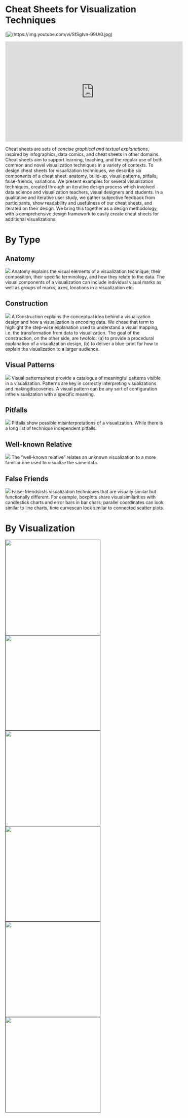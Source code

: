 # Cheat Sheets for Visualization Techniques

[![(https://img.youtube.com/vi/SfSgIvn-99U/0.jpg)](https://www.youtube.com/watch?v=SfSgIvn-99U)

<iframe width="560" height="315" src="https://www.youtube.com/embed/SfSgIvn-99U" frameborder="0" allow="accelerometer; autoplay; encrypted-media; gyroscope; picture-in-picture" allowfullscreen></iframe>

Cheat sheets are sets of _concise graphical and textual explanations_, inspired by infographics, data comics, and cheat sheets in other domains. Cheat sheets aim to support learning, teaching, and the regular use of both common and novel visualization techniques in a variety of contexts. To design cheat sheets for visualization techniques, we describe six components of a cheat sheet: anatomy, build-up, visual patterns, pitfalls, false-friends, variations. We present examples for several visualization techniques, created through an iterative design process which involved data science and visualization teachers, visual designers and students. In a qualitative and iterative user study, we gather subjective feedback from participants, show readability and usefulness of our cheat sheets, and iterated on their design. We bring this together as a design methodology, with a comprehensive design framework to easily create cheat sheets for additional visualizations. 

# By Type

## Anatomy

![](figures/anatomy.png)
Anatomy explains the visual elements of a visualization technique, their composition, their specific terminology, and how they relate to the data. The visual components of a visualization can include individual visual marks as well as groups of marks, axes, locations in a visualization etc.

## Construction
![](figures/construction.png)
A Construction explains the conceptual idea behind a visualization design and how a visualization is encoding data. We chose that term to highlight the step-wise explanation used to understand a visual mapping, i.e. the transformation from data to visualization. The goal of the construction, on the other side, are twofold: (a) to provide a procedural explanation of a visualization design, (b) to deliver a blue-print for how to explain the visualization to a larger audience. 

## Visual Patterns
![](figures/visualpatterns.png)
Visual patternssheet provide a catalogue of meaningful patterns visible in a visualization. Patterns are key in correctly interpreting visualizations and makingdiscoveries.  A visual pattern can be any sort of configuration inthe visualization with a specific meaning.

## Pitfalls 
![](figures/pitfals.png)
Pitfalls show possible misinterpretations of a visualization. While there is a long list of technique independent pitfalls.

## Well-known Relative
![](figures/relative.png)
The “well-known relative” relates an unknown visualization to a more familiar one used to visualize the same data.

## False Friends
![](figures/falsefriends.png)
False-friendslists visualization techniques that are visually similar but functionally different. For example, boxplots share visualsimilarities with candlestick charts and error bars in bar chars; parallel coordinates can look similar to line charts, time curvescan look similar to connected scatter plots.

# By Visualization
<a href=""><img src="figures/boxplot.png" width="300px"/></a>
<a href=""><img src="figures/confluentgraph.png" width="300px"/></a>
<a href=""><img src="figures/matrix.png" width="300px"/></a>
<a href=""><img src="figures/pcp.png" width="300px"/></a>
<a href=""><img src="figures/timecurve.png" width="300px"/></a>
<a href=""><img src="figures/treemap.png" width="300px"/></a>
